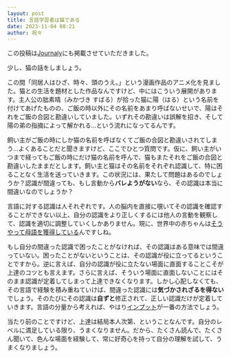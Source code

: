 ```yaml
---
layout: post
title: 言語学習者は猫である
date: 2023-11-04 08:21
author: 祝々
---
```

<!-- wp:paragraph {"fontSize":"small"} -->
<p class="has-small-font-size">この投稿は<a href="https://journaly.com/post/33994">Journaly</a>にも掲載させていただきました。</p>
<!-- /wp:paragraph -->

<!-- wp:paragraph {"fontSize":"medium"} -->
<p class="has-medium-font-size">少し、猫の話をしましょう。</p>
<!-- /wp:paragraph -->

<!-- wp:paragraph {"fontSize":"medium"} -->
<p class="has-medium-font-size">この間「同居人はひざ、時々、頭のうえ。」という漫画作品のアニメ化を見ました。猫との生活を題材とした作品なんですけど、中にはこういう展開があります。主人公の朏素晴（みかづき すばる）が拾った猫に陽（はる）という名前を付けてあげたものの、ご飯の時以外にその名前をあまり呼ばないせいで、陽はそれをご飯の合図と勘違いしていました。いずれその勘違いは誤解を招き、そして陽の弟の指摘によって解かれる…という流れになってるんです。</p>
<!-- /wp:paragraph -->

<!-- wp:paragraph {"fontSize":"medium"} -->
<p class="has-medium-font-size">飼い主がご飯の時にしか猫の名前を呼ばなくてご飯の合図と勘違いされてしまう…よくあることだと聞きますけど、ここでひとつ質問です。仮に、飼い主がいつまで経ってもご飯の時にだけ猫の名前を呼んで、猫もまたそれをご飯の合図と勘違いしたままだとします。飼い主と猫はその名前をそれぞれ認識して、特に困ることなく生活を送っていきます。この状況には、果たして問題はあるのでしょうか？認識が間違っても、もし言動から<strong>バレようがない</strong>なら、その認識は本当に間違いなのでしょうか？</p>
<!-- /wp:paragraph -->

<!-- wp:paragraph {"fontSize":"medium"} -->
<p class="has-medium-font-size">言語に対する認識は人それぞれです。人の脳内を直接に覗いてその認識を確認することができない以上、自分の認識をより正しくするには他人の言動を観察して、認識を適切に調整していくしかありません。現に、世界中の赤ちゃんは<a href="https://祝々.wordpress.com/2023/10/09/%e8%a8%80%e8%aa%9e%e3%81%af%e3%80%81%e7%bf%92%e3%81%86%e3%82%88%e3%82%8a%e6%85%a3%e3%82%8c%e3%82%88/"></a><a href="https://祝々.wordpress.com/2023/10/09/%e8%a8%80%e8%aa%9e%e3%81%af%e3%80%81%e7%bf%92%e3%81%86%e3%82%88%e3%82%8a%e6%85%a3%e3%82%8c%e3%82%88/">そうやって母語を獲得している</a>んですしね。</p>
<!-- /wp:paragraph -->

<!-- wp:paragraph {"fontSize":"medium"} -->
<p class="has-medium-font-size">もし自分の間違った認識で困ったことがなければ、その認識はある意味では間違っていない。困ったことがないということは、その認識が役に立ってるということですから。逆に言えば、自分の認識が役に立たない場面に直面することこそが上達のコツとも言えます。さらに言えば、そういう場面に直面しないことにはそのまま認識が定着してしまって上達できなくなります。しかし心配しなくても、その言語で経験を積み重ねていけば、間違った認識には<strong>気づかされざるを得ない</strong>でしょう。そのたびにその認識は<strong>自ずと</strong>修正されて、正しい認識だけが定着していきます。言語の分量から考えれば、やはり<a href="https://ja.wikipedia.org/wiki/%E3%82%A4%E3%83%B3%E3%83%97%E3%83%83%E3%83%88%E4%BB%AE%E8%AA%AC">インプット</a>が一番の方法でしょう。</p>
<!-- /wp:paragraph -->

<!-- wp:paragraph {"fontSize":"medium"} -->
<p class="has-medium-font-size">当たり前のことですけど、上達は結局本人次第、ということなんです。自分のレベルに満足している限り、うまくなりません。だから、たくさん読んで、たくさん聞いて、色んな場面を経験して、常に好奇心を持って自分の理解を試して、うまくなりましょう。</p>
<!-- /wp:paragraph -->
